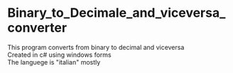 # Binary_to_Decimale_and_viceversa_converter
This program converts from binary to decimal and viceversa  
Created in c# using windows forms  
The languege is "italian" mostly
